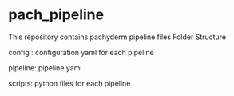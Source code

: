 # pach_pipeline
This repository contains pachyderm pipeline files
Folder Structure

config : configuration yaml for each pipeline

pipeline: pipeline yaml

scripts: python files for each pipeline
